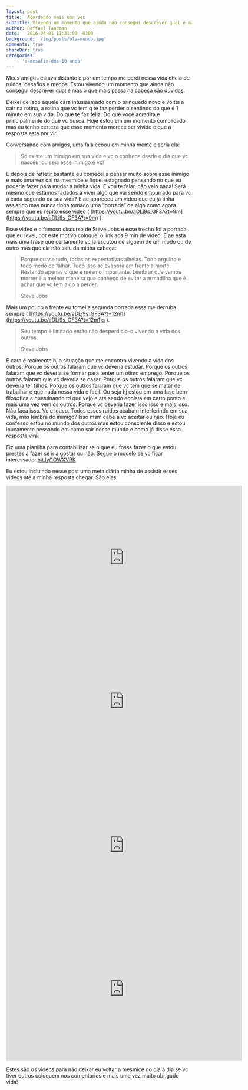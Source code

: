 ```yaml
---
layout: post
title:  Acordando mais uma vez
subtitle: Vivendo um momento que ainda não consegui descrever qual é mas o que mais passa na cabeça são dúvidas.
author: Raffael Tancman
date:   2016-04-01 11:31:00 -0300
background: '/img/posts/ola-mundo.jpg'
comments: true
shareBar: true
categories: 
    - 'o-desafio-dos-10-anos'
---
```


Meus amigos estava distante e por um tempo me perdi nessa vida cheia de ruidos, desafios e medos. Estou vivendo um momento que ainda não consegui descrever qual é mas o que mais passa na cabeça são dúvidas.

Deixei de lado aquele cara intusiasmado com o brinquedo novo e voltei a cair na rotina, a rotina que vc tem q te faz perder o sentindo do que é 1 minuto em sua vida. Do que te faz feliz. Do que você acredita e principalmente do que vc busca. Hoje estou em um momento complicado mas eu tenho certeza que esse momento merece ser vivido e que a resposta esta por vir.

Conversando com amigos, uma fala ecoou em minha mente e seria ela:

> Só existe um inimigo em sua vida e vc o conhece desde o dia que vc nasceu, ou seja esse inimigo é vc!

E depois de refletir bastante eu comecei a pensar muito sobre esse inimigo e mais uma vez cai na mesmice e fiquei estagnado pensando no que eu poderia fazer para mudar a minha vida. E vou te falar, não veio nada! Será mesmo que estamos fadados a viver algo que vai sendo empurrado para vc a cada segundo da sua vida? E ae apareceu um video que eu já tinha assistido mas nunca tinha tomado uma “porrada” de algo como agora sempre que eu repito esse video ( [https://youtu.be/aDLj9s_GF3A?t=9m](https://youtu.be/aDLj9s_GF3A?t=9m) ).

Esse video e o famoso discurso de Steve Jobs e esse trecho foi a porrada que eu levei, por este motivo coloquei o link aos 9 min de video. E ae esta mais uma frase que certamente vc ja escutou de alguem de um modo ou de outro mas que ela não saiu da minha cabeça:

> Porque quase tudo, todas as expectativas alheias. Todo orgulho e todo medo de falhar. Tudo isso se evapora em frente a morte. Restando apenas o que é mesmo importante. Lembrar que vamos morrer é a melhor maneira que conheço de evitar a armadilha que é achar que vc tem algo a perder.
> 
> Steve Jobs

Mais um pouco a frente eu tomei a segunda porrada essa me derruba sempre ( [https://youtu.be/aDLj9s_GF3A?t=12m1](https://youtu.be/aDLj9s_GF3A?t=12m1)s ).

> Seu tempo é limitado então não desperdicio-o vivendo a vida dos outros.
> 
> Steve Jobs

E cara é realmente hj a situação que me encontro vivendo a vida dos outros. Porque os outros falaram que vc deveria estudar. Porque os outros falaram que vc deveria se formar para tenter um otimo emprego. Porque os outros falaram que vc deveria se casar. Porque os outros falaram que vc deveria ter filhos. Porque os outros falaram que vc tem que se matar de trabalhar e que nada nessa vida e facil. Ou seja hj estou em uma fase bem filosofica e questinando td que vejo e até sendo egoista em certo ponto e mais uma vez vem os outros. Porque vc deveria fazer isso isso e mais isso. Não faça isso. Vc e louco. Todos esses ruidos acabam interferindo em sua vida, mas lembra do inimigo? Isso msm cabe a vc aceitar ou não. Hoje eu confesso estou no mundo dos outros mas estou consciente disso e estou loucamente pessando em como sair desse mundo e como já disse essa resposta virá.

Fiz uma planilha para contabilizar se o que eu fosse fazer o que estou prestes a fazer se iria gostar ou não. Segue o modelo se vc ficar interessado: [<span class="domain">bit.ly</span>/<span class="hash semibold">1OWXVRK</span>](http://bit.ly/1OWXVRK)

Eu estou incluindo nesse post uma meta diária minha de assistir esses videos até a minha resposta chegar. São eles:

<iframe class="youtube-player" type="text/html" width="640" height="390" src="http://www.youtube.com/embed/aDLj9s_GF3A?version=3&amp;rel=1&amp;fs=1&amp;autohide=2&amp;showsearch=0&amp;showinfo=1&amp;iv_load_policy=1&amp;start=540&amp;wmode=transparent" frameborder="0" allowfullscreen="true"></iframe>

<iframe class="youtube-player" type="text/html" width="640" height="390" src="http://www.youtube.com/embed/aDLj9s_GF3A?version=3&amp;rel=1&amp;fs=1&amp;autohide=2&amp;showsearch=0&amp;showinfo=1&amp;iv_load_policy=1&amp;start=721&amp;wmode=transparent" frameborder="0" allowfullscreen="true"></iframe>

<iframe class="youtube-player" type="text/html" width="640" height="390" src="http://www.youtube.com/embed/JkWFJULTuHc?version=3&amp;rel=1&amp;fs=1&amp;autohide=2&amp;showsearch=0&amp;showinfo=1&amp;iv_load_policy=1&amp;wmode=transparent" frameborder="0" allowfullscreen="true"></iframe>

<iframe class="youtube-player" type="text/html" width="640" height="390" src="http://www.youtube.com/embed/xW1HA1Rp8ms?version=3&amp;rel=1&amp;fs=1&amp;autohide=2&amp;showsearch=0&amp;showinfo=1&amp;iv_load_policy=1&amp;wmode=transparent" frameborder="0" allowfullscreen="true"></iframe>

Estes são os videos para não deixar eu voltar a mesmice do dia a dia se vc tiver outros coloquem nos comentarios e mais uma vez muito obrigado vida!
